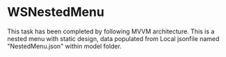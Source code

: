 # WSNestedMenu


This task has been completed by following MVVM architecture.
This is a nested menu with static design, data populated from Local jsonfile named "NestedMenu.json" within model folder.

